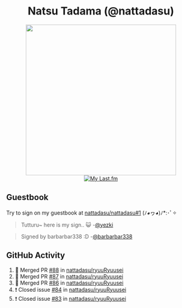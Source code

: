 <div align="center">

# Natsu Tadama (@nattadasu)

[<img width="400" src="https://spotify.nattadeploy.my.id/api?theme=dark&scan=true">](https://open.spotify.com/user/nattadasu)<br>
[![My Last.fm](https://lastfm.nattadeploy.my.id/api?user=nattadasu&loved=true)](https://www.last.fm/user/nattadasu)
</div>

## Guestbook

Try to sign on my guestbook at [nattadasu/nattadasu#1](https://github.com/nattadasu/nattadasu/issues/1) (ﾉ◕ヮ◕)ﾉ\*:･ﾟ✧

<!--START:guestbook-->
> Tutturu~  here is my sign.. :smiley_cat: 
> -[@yezki](https://github.com/yezki)

> Signed by barbarbar338 :D
> -[@barbarbar338](https://github.com/barbarbar338)
<!--END:guestbook-->

## GitHub Activity
<!--START_SECTION:activity-->
1. 🎉 Merged PR [#88](https://github.com/nattadasu/ryuuRyuusei/pull/88) in [nattadasu/ryuuRyuusei](https://github.com/nattadasu/ryuuRyuusei)
2. 🎉 Merged PR [#87](https://github.com/nattadasu/ryuuRyuusei/pull/87) in [nattadasu/ryuuRyuusei](https://github.com/nattadasu/ryuuRyuusei)
3. 🎉 Merged PR [#86](https://github.com/nattadasu/ryuuRyuusei/pull/86) in [nattadasu/ryuuRyuusei](https://github.com/nattadasu/ryuuRyuusei)
4. ❗️ Closed issue [#84](https://github.com/nattadasu/ryuuRyuusei/issues/84) in [nattadasu/ryuuRyuusei](https://github.com/nattadasu/ryuuRyuusei)
5. ❗️ Closed issue [#83](https://github.com/nattadasu/ryuuRyuusei/issues/83) in [nattadasu/ryuuRyuusei](https://github.com/nattadasu/ryuuRyuusei)
<!--END_SECTION:activity-->
